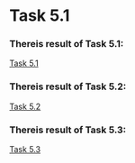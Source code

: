 # Task 5.1
### Thereis result of Task 5.1:
[Task 5.1](./task5.1/readme.md)

### Thereis result of Task 5.2:
[Task 5.2](./task5.2/readme.md)

### Thereis result of Task 5.3:
[Task 5.3](./task5.3/readme.md)
